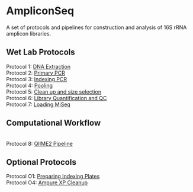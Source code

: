 # AmpliconSeq
 A set of protocols and pipelines for construction and analysis of 16S rRNA amplicon libraries. 

## Wet Lab Protocols
Protocol 1: [DNA Extraction](https://github.com/bisanzlab/AmpliconSeq/blob/master/wetlab_protocols/1_DNAExtraction.md)
<br>Protocol 2: [Primary PCR](https://github.com/bisanzlab/AmpliconSeq/blob/master/wetlab_protocols/2_PrimaryPCR.md)
<br>Protocol 3: [Indexing PCR](https://github.com/bisanzlab/AmpliconSeq/blob/master/wetlab_protocols/3_IndexingPCR.md)
<br>Protocol 4: [Pooling](https://github.com/bisanzlab/AmpliconSeq/blob/master/wetlab_protocols/4_Pooling.md)
<br>Protocol 5: [Clean up and size selection](https://github.com/bisanzlab/AmpliconSeq/blob/master/wetlab_protocols/5_Cleanup.md)
<br>Protocol 6: [Library Quantification and QC](https://github.com/bisanzlab/AmpliconSeq/blob/master/wetlab_protocols/6_LibraryQC.md)
<br>Protocol 7: [Loading MiSeq](https://github.com/bisanzlab/AmpliconSeq/blob/master/wetlab_protocols/7_LoadingMiSeq.md)

## Computational Workflow
<br>Protocol 8: [QIIME2 Pipeline](https://github.com/bisanzlab/AmpliconSeq/blob/master/analysis_scripts/AmpliconSeq_q2.Rmd)

## Optional Protocols
Protocol O1: [Preparing Indexing Plates](https://github.com/bisanzlab/AmpliconSeq/blob/master/wetlab_protocols/O1_indexes.md)
<br>Protocol O4: [Ampure XP Cleanup](https://github.com/bisanzlab/AmpliconSeq/blob/master/wetlab_protocols/O4_Ampure.md)
